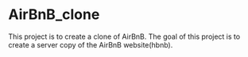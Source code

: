 # AirBnB_clone

This project is to create a clone of AirBnB.
The goal of this project is to create a server copy of the AirBnB website(hbnb). 
